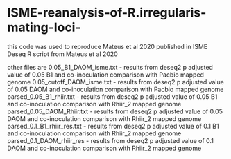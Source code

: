 # ISME-reanalysis-of-R.irregularis-mating-loci-
this code was used to reproduce Mateus et al 2020 published in ISME
Deseq R script from Mateus et al 2020 

other files are 
0.05_B1_DAOM_isme.txt -  results from deseq2 p adjusted value of 0.05  B1 and co-inoculation comparison with Pacbio mapped genome
0.05_cutoff_DAOM_isme.txt - results from deseq2 p adjusted value of 0.05  DAOM and co-inoculation comparison with Pacbio mapped genome
parsed_0.05_B1_rhiir.txt - results from deseq2 p adjusted value of 0.05  B1 and co-inoculation comparison with Rhiir_2 mapped genome
parsed_0.05_DAOM_Rhiir.txt - results from deseq2 p adjusted value of 0.05  DAOM and co-inoculation comparison with Rhiir_2 mapped genome
parsed_0.1_B1_rhiir_res.txt -  results from deseq2 p adjusted value of 0.1  B1 and co-inoculation comparison with Rhiir_2 mapped genome
parsed_0.1_DAOM_rhiir_res - results from deseq2 p adjusted value of 0.1  DAOM and co-inoculation comparison with Rhiir_2 mapped genome
